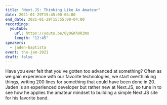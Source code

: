 ```yaml
---
title: "Next.JS: Thinking Like An Amateur"
date: 2021-01-29T15:45:00-04:00
end_date: 2021-01-29T15:55:00-04:00
recordings:
  youtube:
    url: https://youtu.be/6y0GKhOR3mU
    length: "12:45"
speakers:
  - jaden-baptista
event: the-jam-2021
draft: false
---
```


Have you ever felt that you've gotten too advanced at something? Often as we gain experience with our favorite technologies, we start overthinking things, writing 200 lines for something that could have been done in 20. Jaden is an experienced developer but rather new at Next.JS, so tune in to see how he applies the amateur mindset to building a simple Next.JS site for his favorite band.
